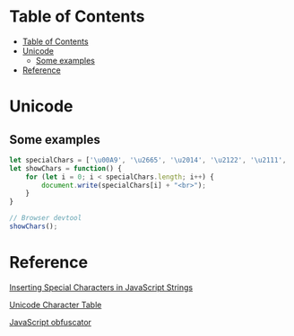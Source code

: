 # Table of Contents
- [Table of Contents](#table-of-contents)
- [Unicode](#unicode)
  - [Some examples](#some-examples)
- [Reference](#reference)
# Unicode
## Some examples
```javascript
let specialChars = ['\u00A9', '\u2665', '\u2014', '\u2122', '\u2111', '\u215A', '\u2114']
let showChars = function() {
    for (let i = 0; i < specialChars.length; i++) {
        document.write(specialChars[i] + "<br>");
    }
}

// Browser devtool
showChars();
```

# Reference
[Inserting Special Characters in JavaScript Strings](https://www.youtube.com/watch?v=PRmTHiwTvts)

[Unicode Character Table](https://unicode-table.com/en/)

[JavaScript obfuscator](https://javascriptobfuscator.com/Javascript-Obfuscator.aspx)